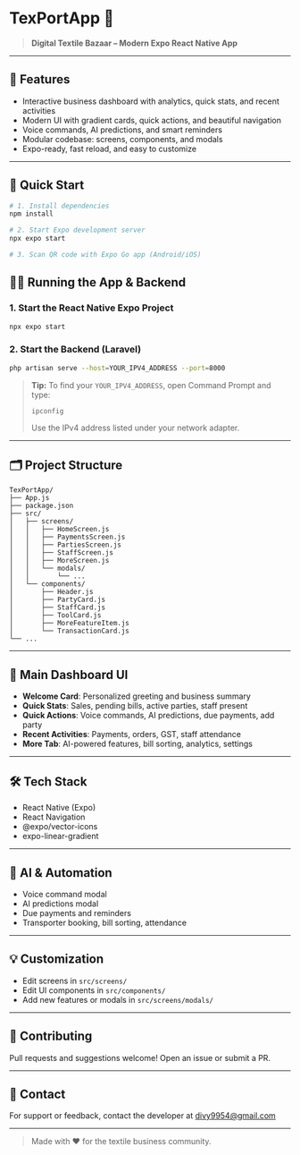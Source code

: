 # TexPortApp 🚀

> **Digital Textile Bazaar – Modern Expo React Native App**

---

## 📱 Features

- Interactive business dashboard with analytics, quick stats, and recent activities
- Modern UI with gradient cards, quick actions, and beautiful navigation
- Voice commands, AI predictions, and smart reminders
- Modular codebase: screens, components, and modals
- Expo-ready, fast reload, and easy to customize

---

## 🚦 Quick Start

```bash
# 1. Install dependencies
npm install

# 2. Start Expo development server
npx expo start

# 3. Scan QR code with Expo Go app (Android/iOS)
```
## 🏃‍♂️ Running the App & Backend

### 1. Start the React Native Expo Project

```bash
npx expo start
```

### 2. Start the Backend (Laravel)

```bash
php artisan serve --host=YOUR_IPV4_ADDRESS --port=8000
```

> **Tip:** To find your `YOUR_IPV4_ADDRESS`, open Command Prompt and type:
>
> ```
> ipconfig
> ```
> Use the IPv4 address listed under your network adapter.



---

## 🗂️ Project Structure

```
TexPortApp/
├── App.js
├── package.json
├── src/
│   ├── screens/
│   │   ├── HomeScreen.js
│   │   ├── PaymentsScreen.js
│   │   ├── PartiesScreen.js
│   │   ├── StaffScreen.js
│   │   ├── MoreScreen.js
│   │   └── modals/
│   │       └── ...
│   └── components/
│       ├── Header.js
│       ├── PartyCard.js
│       ├── StaffCard.js
│       ├── ToolCard.js
│       ├── MoreFeatureItem.js
│       └── TransactionCard.js
└── ...
```

---

## 🧩 Main Dashboard UI

- **Welcome Card**: Personalized greeting and business summary
- **Quick Stats**: Sales, pending bills, active parties, staff present
- **Quick Actions**: Voice commands, AI predictions, due payments, add party
- **Recent Activities**: Payments, orders, GST, staff attendance
- **More Tab**: AI-powered features, bill sorting, analytics, settings

---

## 🛠️ Tech Stack

- React Native (Expo)
- React Navigation
- @expo/vector-icons
- expo-linear-gradient

---

## 🤖 AI & Automation

- Voice command modal
- AI predictions modal
- Due payments and reminders
- Transporter booking, bill sorting, attendance

---

## 💡 Customization

- Edit screens in `src/screens/`
- Edit UI components in `src/components/`
- Add new features or modals in `src/screens/modals/`

---

## 🙌 Contributing

Pull requests and suggestions welcome! Open an issue or submit a PR.

---

## 📧 Contact

For support or feedback, contact the developer at [divy9954@gmail.com](mailto:divy9954@gmail.com)

---

> Made with ❤️ for the textile business community.

